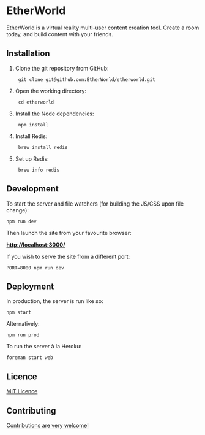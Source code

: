 # EtherWorld

EtherWorld is a virtual reality multi-user content creation tool. Create a room today, and build content with your friends.


## Installation

1. Clone the git repository from GitHub:

        git clone git@github.com:EtherWorld/etherworld.git

2. Open the working directory:

        cd etherworld

3. Install the Node dependencies:

        npm install

4. Install Redis:

        brew install redis

5. Set up Redis:

        brew info redis


## Development

To start the server and file watchers (for building the JS/CSS upon file change):

    npm run dev

Then launch the site from your favourite browser:

[__http://localhost:3000/__](http://localhost:3000/)

If you wish to serve the site from a different port:

    PORT=8000 npm run dev


## Deployment

In production, the server is run like so:

    npm start

Alternatively:

    npm run prod

To run the server à la Heroku:

    foreman start web


## Licence

[MIT Licence](LICENCE)


## Contributing

[Contributions are very welcome!](CONTRIBUTING.md)
